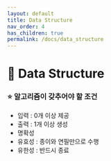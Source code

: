 ```yaml
---
layout: default
title: Data Structure
nav_order: 4
has_children: true
permalink: /docs/data_structure
---
```




# 📑 Data Structure

### ⭐ 알고리즘이 갖추어야 할 조건

- 입력 : 0개 이상 제공
- 출력 : 1개 이상 생성
- 명확성
- 유효성 : 종이와 연필만으로 수행
- 유한성 : 반드시 종료